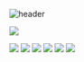 
<!--
**junhyeoksin/junhyeoksin** is a ✨ _special_ ✨ repository because its `README.md` (this file) appears on your GitHub profile.

Here are some ideas to get you started:

- 🔭 I’m currently working on ...
- 🌱 I’m currently learning ...
- 👯 I’m looking to collaborate on ...
- 🤔 I’m looking for help with ...
- 💬 Ask me about ...
- 📫 How to reach me: ...
- 😄 Pronouns: ...
- ⚡ Fun fact: ...
-->
 
![header](https://capsule-render.vercel.app/api?type=Waving&color=auto&height=300&section=header&text=junhyeok%20&fontSize=90)
 

<a href="https://float.tistory.com/"><img src="https://img.shields.io/badge/blog-3DDC84?style=flat-square&logo=Blogger&logoColor=white"/></a>
 
<img
  src="https://img.shields.io/badge/GitLab-FCA121?style=flat-square&logo=gitlab&logoColor=white"
/>
<img
  src="https://img.shields.io/badge/java-007396?style=flat-square&logo=JAVA&logoColor=white"
/>
<img
  src="https://img.shields.io/badge/js-F7DF1E?style=flat-square&logo=JS&logoColor=white"
/>
<img
  src="https://img.shields.io/badge/spring-6DB33F?style=flat-square&logo=spring&logoColor=white"
/>
<img
  src="https://img.shields.io/badge/springboot-6DB33F?style=flat-square&logo=springboot&logoColor=white"
/>
<img
  src="https://img.shields.io/badge/React-61DAFB?style=flat-square&logo=React&logoColor=white"
/>
